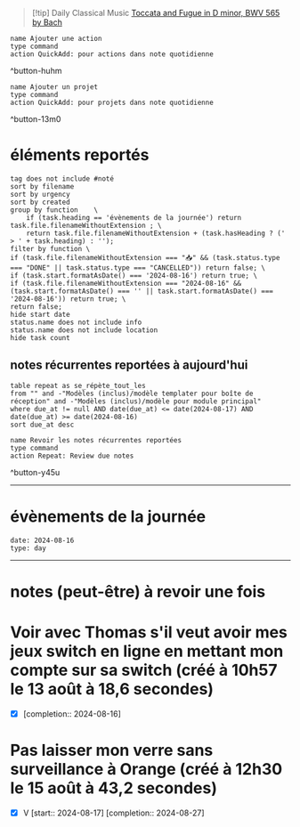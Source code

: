 



> [!tip] Daily Classical Music
> [Toccata and Fugue in D minor, BWV 565 by Bach](https://www.youtube.com/watch?v=Nnuq9PXbywA)

```button
name Ajouter une action
type command
action QuickAdd: pour actions dans note quotidienne
```
^button-huhm
```button
name Ajouter un projet
type command
action QuickAdd: pour projets dans note quotidienne
```
^button-13m0
# éléments reportés
```tasks
tag does not include #noté 
sort by filename 
sort by urgency 
sort by created 
group by function    \
	if (task.heading == 'évènements de la journée') return task.file.filenameWithoutExtension ; \
    return task.file.filenameWithoutExtension + (task.hasHeading ? (' > ' + task.heading) : '');
filter by function \
if (task.file.filenameWithoutExtension === "📥" && (task.status.type === "DONE" || task.status.type === "CANCELLED")) return false; \
if (task.start.formatAsDate() === '2024-08-16') return true; \
if (task.file.filenameWithoutExtension === "2024-08-16" && (task.start.formatAsDate() === '' || task.start.formatAsDate() === '2024-08-16')) return true; \
return false;
hide start date
status.name does not include info
status.name does not include location
hide task count
```

## notes récurrentes reportées à aujourd'hui
```dataview
table repeat as se_répète_tout_les
from "" and -"Modèles (inclus)/modèle templater pour boîte de réception" and -"Modèles (inclus)/modèle pour module principal"
where due_at != null AND date(due_at) <= date(2024-08-17) AND date(due_at) >= date(2024-08-16)
sort due_at desc
```

```button
name Revoir les notes récurrentes reportées
type command
action Repeat: Review due notes
```
^button-y45u
___
# évènements de la journée
```gEvent
date: 2024-08-16
type: day
```
___

# notes (peut-être) à revoir une fois


# Voir avec Thomas s'il veut avoir mes jeux switch en ligne en mettant mon compte sur sa switch (créé à 10h57 le 13 août à 18,6 secondes) 
- [X]   [completion:: 2024-08-16]

# Pas laisser mon verre sans surveillance à Orange (créé à 12h30 le 15 août à 43,2 secondes) 
- [X] V  [start:: 2024-08-17]  [completion:: 2024-08-27]
